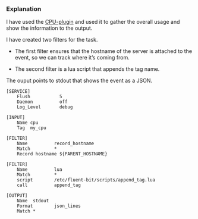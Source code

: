 ### Explanation

I have used the [CPU-plugin](https://github.com/fluent/fluent-bit-docs/blob/master/input/cpu.md) and used it to  gather the overall usage and show the information to the output.

I have created two filters for the task.

- The first filter ensures that the hostname of the server is attached to the event, so we can track where it’s coming from.

- The second filter is a lua script that appends the tag name.

The ouput points to stdout that shows the event as a JSON.

```
[SERVICE]
    Flush           5
    Daemon          off
    Log_Level       debug

[INPUT]
    Name cpu
    Tag  my_cpu

[FILTER]
    Name          record_hostname
    Match         *
    Record hostname ${PARENT_HOSTNAME}

[FILTER]
    Name          lua
    Match         *
    script        /etc/fluent-bit/scripts/append_tag.lua
    call          append_tag

[OUTPUT]
    Name  stdout
    Format        json_lines
    Match *

```
